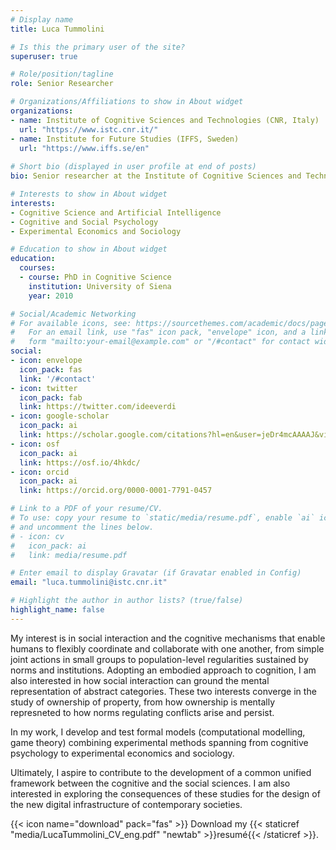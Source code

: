 ```yaml
---
# Display name
title: Luca Tummolini

# Is this the primary user of the site?
superuser: true

# Role/position/tagline
role: Senior Researcher  

# Organizations/Affiliations to show in About widget
organizations:
- name: Institute of Cognitive Sciences and Technologies (CNR, Italy)
  url: "https://www.istc.cnr.it/"
- name: Institute for Future Studies (IFFS, Sweden)
  url: "https://www.iffs.se/en"
 
# Short bio (displayed in user profile at end of posts)
bio: Senior researcher at the Institute of Cognitive Sciences and Technologies of the Italian Research Council in Rome and associated fellow at the Institute for Future Studies in Sweden. He is interested in social interaction and the cognitive mechanisms that enable humans to flexibly coordinate and collaborate with one another from shared deliberation in small groups to conformity with population-wide regularities like conventions and social norms. He has published in philosophy, psychology, economics and computer science journals. He is the author of more than 50 articles and co-editors of three volumes.  

# Interests to show in About widget
interests:
- Cognitive Science and Artificial Intelligence
- Cognitive and Social Psychology
- Experimental Economics and Sociology

# Education to show in About widget
education:
  courses:
  - course: PhD in Cognitive Science
    institution: University of Siena
    year: 2010

# Social/Academic Networking
# For available icons, see: https://sourcethemes.com/academic/docs/page-builder/#icons
#   For an email link, use "fas" icon pack, "envelope" icon, and a link in the
#   form "mailto:your-email@example.com" or "/#contact" for contact widget.
social:
- icon: envelope
  icon_pack: fas
  link: '/#contact'
- icon: twitter
  icon_pack: fab
  link: https://twitter.com/ideeverdi
- icon: google-scholar  
  icon_pack: ai
  link: https://scholar.google.com/citations?hl=en&user=jeDr4mcAAAAJ&view_op=list_works&sortby=pubdate
- icon: osf
  icon_pack: ai
  link: https://osf.io/4hkdc/
- icon: orcid
  icon_pack: ai
  link: https://orcid.org/0000-0001-7791-0457

# Link to a PDF of your resume/CV.
# To use: copy your resume to `static/media/resume.pdf`, enable `ai` icons in `params.toml`, 
# and uncomment the lines below.
# - icon: cv
#   icon_pack: ai
#   link: media/resume.pdf

# Enter email to display Gravatar (if Gravatar enabled in Config)
email: "luca.tummolini@istc.cnr.it"

# Highlight the author in author lists? (true/false)
highlight_name: false
---
```


My interest is in social interaction and the cognitive mechanisms that enable humans to flexibly coordinate and collaborate with one another, from simple joint actions in small groups to population-level regularities sustained by norms and institutions. Adopting an embodied approach to cognition, I am also interested in how social interaction can ground the mental representation of abstract categories. These two interests converge in the study of ownership of property, from how ownership is mentally represneted to how norms regulating conflicts arise and persist. 

In my work, I develop and test formal models (computational modelling, game theory) combining experimental methods spanning from cognitive psychology to experimental economics and sociology. 

Ultimately, I aspire to contribute to the development of a common unified framework between the cognitive and the social sciences. I am also interested in exploring the consequences of these studies for the design of the new digital infrastructure of contemporary societies.

{{< icon name="download" pack="fas" >}} Download my {{< staticref "media/LucaTummolini_CV_eng.pdf" "newtab" >}}resumé{{< /staticref >}}.
